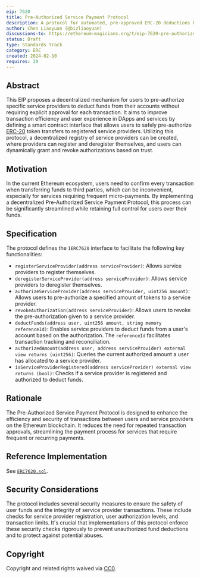 ```yaml
---
eip: 7620
title: Pre-Authorized Service Payment Protocol
description: A protocol for automated, pre-approved ERC-20 deductions by authorized providers, improving DApp transaction efficiency.
author: Chen Liaoyuan (@bizliaoyuan)
discussions-to: https://ethereum-magicians.org/t/eip-7620-pre-authorized-service-payment-protocol/18586
status: Draft
type: Standards Track
category: ERC
created: 2024-02-10
requires: 20
---
```


## Abstract

This EIP proposes a decentralized mechanism for users to pre-authorize specific service providers to deduct funds from their accounts without requiring explicit approval for each transaction. It aims to improve transaction efficiency and user experience in DApps and services by defining a smart contract interface that allows users to safely pre-authorize [ERC-20](./eip-20.md) token transfers to registered service providers. Utilizing this protocol, a decentralized registry of service providers can be created, where providers can register and deregister themselves, and users can dynamically grant and revoke authorizations based on trust.

## Motivation

In the current Ethereum ecosystem, users need to confirm every transaction when transferring funds to third parties, which can be inconvenient, especially for services requiring frequent micro-payments. By implementing a decentralized Pre-Authorized Service Payment Protocol, this process can be significantly streamlined while retaining full control for users over their funds.

## Specification

The protocol defines the `IERC7620` interface to facilitate the following key functionalities:

- `registerServiceProvider(address serviceProvider)`: Allows service providers to register themselves.
- `deregisterServiceProvider(address serviceProvider)`: Allows service providers to deregister themselves.
- `authorizeServiceProvider(address serviceProvider, uint256 amount)`: Allows users to pre-authorize a specified amount of tokens to a service provider.
- `revokeAuthorization(address serviceProvider)`: Allows users to revoke the pre-authorization given to a service provider.
- `deductFunds(address user, uint256 amount, string memory referenceId)`: Enables service providers to deduct funds from a user's account based on the authorization. The `referenceId` facilitates transaction tracking and reconciliation.
- `authorizedAmount(address user, address serviceProvider) external view returns (uint256)`: Queries the current authorized amount a user has allocated to a service provider.
- `isServiceProviderRegistered(address serviceProvider) external view returns (bool)`: Checks if a service provider is registered and authorized to deduct funds.

## Rationale

The Pre-Authorized Service Payment Protocol is designed to enhance the efficiency and security of transactions between users and service providers on the Ethereum blockchain. It reduces the need for repeated transaction approvals, streamlining the payment process for services that require frequent or recurring payments.

## Reference Implementation

See [`ERC7620.sol`](../assets/eip-7620/contracts/ERC7620.sol).

## Security Considerations

The protocol includes several security measures to ensure the safety of user funds and the integrity of service provider transactions. These include checks for service provider registration, user authorization levels, and transaction limits. It's crucial that implementations of this protocol enforce these security checks rigorously to prevent unauthorized fund deductions and to protect against potential abuses.

## Copyright

Copyright and related rights waived via [CC0](../LICENSE.md).
